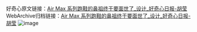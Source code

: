 好奇心原文链接：[Air Max 系列跑鞋的鼻祖终于要面世了_设计_好奇心日报-胡莹](https://www.qdaily.com/articles/7685.html)
WebArchive归档链接：[Air Max 系列跑鞋的鼻祖终于要面世了_设计_好奇心日报-胡莹](http://web.archive.org/web/20190623172545/https://www.qdaily.com/articles/7685.html)
![image](http://ww3.sinaimg.cn/large/007d5XDply1g3wjo3qthij30u04mo4q5)